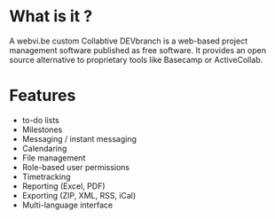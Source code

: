 What is it ?
==============
A webvi.be custom Collabtive DEVbranch is a web-based project management software published as free software. It provides an open source alternative to proprietary tools like Basecamp or ActiveCollab.

Features
==============
- to-do lists
- Milestones
- Messaging / instant messaging
- Calendaring
- File management
- Role-based user permissions
- Timetracking
- Reporting (Excel, PDF)
- Exporting (ZIP, XML, RSS, iCal)
- Multi-language interface
